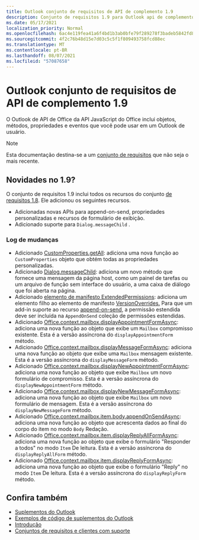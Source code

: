 ```yaml
---
title: Outlook conjunto de requisitos de API de complemento 1.9
description: Conjunto de requisitos 1.9 para Outlook api de complemento.
ms.date: 05/17/2021
localization_priority: Normal
ms.openlocfilehash: 6ac4e119fea41a6f4bd1b3ab0bfe79f289278f3badeb5842fd895c8635d7f7b4
ms.sourcegitcommit: 4f2c76b48d15e7d03c5c5f1f809493758fcd88ec
ms.translationtype: MT
ms.contentlocale: pt-BR
ms.lasthandoff: 08/07/2021
ms.locfileid: "57087658"
---
```

# <a name="outlook-add-in-api-requirement-set-19"></a>Outlook conjunto de requisitos de API de complemento 1.9

O Outlook de API de Office da API JavaScript do Office inclui objetos, métodos, propriedades e eventos que você pode usar em um Outlook de usuário.

> [!NOTE]
> Esta documentação destina-se a um [conjunto de requisitos](../../requirement-sets/outlook-api-requirement-sets.md) que não seja o mais recente.

## <a name="whats-new-in-19"></a>Novidades no 1.9?

O conjunto de requisitos 1.9 inclui todos os recursos do conjunto [de requisitos 1.8](../requirement-set-1.8/outlook-requirement-set-1.8.md). Ele adicionou os seguintes recursos.

- Adicionadas novas APIs para append-on-send, propriedades personalizadas e recursos de formulário de exibição.
- Adicionado suporte para `Dialog.messageChild` .

### <a name="change-log"></a>Log de mudanças

- Adicionado [CustomProperties.getAll](/javascript/api/outlook/office.customproperties?view=outlook-js-1.9&preserve-view=true#getAll__): adiciona uma nova função ao `CustomProperties` objeto que obtém todas as propriedades personalizadas.
- Adicionado [Dialog.messageChild](../../../develop/dialog-api-in-office-add-ins.md#pass-information-to-the-dialog-box): adiciona um novo método que fornece uma mensagem da página host, como um painel de tarefas ou um arquivo de função sem interface do usuário, a uma caixa de diálogo que foi aberta na página.
- Adicionado [elemento de manifesto ExtendedPermissions](../../manifest/extendedpermissions.md): adiciona um elemento filho ao elemento de manifesto [VersionOverrides.](../../manifest/versionoverrides.md) Para que um add-in suporte ao recurso [append-on-send](../../../outlook/append-on-send.md), a permissão estendida deve ser incluída na `AppendOnSend` coleção de permissões estendidas.
- Adicionado [Office.context.mailbox.displayAppointmentFormAsync](/javascript/api/outlook/office.mailbox?view=outlook-js-1.9&preserve-view=true#displayAppointmentFormAsync_itemId__options__callback_): adiciona uma nova função ao objeto que exibe um `Mailbox` compromisso existente. Esta é a versão assíncrona do `displayAppointmentForm` método.
- Adicionado [Office.context.mailbox.displayMessageFormAsync](/javascript/api/outlook/office.mailbox?view=outlook-js-1.9&preserve-view=true#displayMessageFormAsync_itemId__options__callback_): adiciona uma nova função ao objeto que exibe uma `Mailbox` mensagem existente. Esta é a versão assíncrona do `displayMessageForm` método.
- Adicionado [Office.context.mailbox.displayNewAppointmentFormAsync](/javascript/api/outlook/office.mailbox?view=outlook-js-1.9&preserve-view=true#displayNewAppointmentFormAsync_parameters__options__callback_): adiciona uma nova função ao objeto que exibe `Mailbox` um novo formulário de compromisso. Esta é a versão assíncrona do `displayNewAppointmentForm` método.
- Adicionado [Office.context.mailbox.displayNewMessageFormAsync](/javascript/api/outlook/office.mailbox?view=outlook-js-1.9&preserve-view=true#displayNewMessageFormAsync_parameters__options__callback_): adiciona uma nova função ao objeto que exibe `Mailbox` um novo formulário de mensagem. Esta é a versão assíncrona do `displayNewMessageForm` método.
- Adicionado [Office.context.mailbox.item.body.appendOnSendAsync](/javascript/api/outlook/office.body?view=outlook-js-1.9&preserve-view=true#appendOnSendAsync_data__options__callback_): adiciona uma nova função ao objeto que acrescenta dados ao final do corpo do item no modo `Body` Redação.
- Adicionado [Office.context.mailbox.item.displayReplyAllFormAsync](office.context.mailbox.item.md#methods): adiciona uma nova função ao objeto que exibe o formulário "Responder a todos" no modo `Item` De leitura. Esta é a versão assíncrona do `displayReplyAllForm` método.
- Adicionado [Office.context.mailbox.item.displayReplyFormAsync](office.context.mailbox.item.md#methods): adiciona uma nova função ao objeto que exibe o formulário "Reply" no modo `Item` De leitura. Esta é a versão assíncrona do `displayReplyForm` método.

## <a name="see-also"></a>Confira também

- [Suplementos do Outlook](../../../outlook/outlook-add-ins-overview.md)
- [Exemplos de código de suplementos do Outlook](https://developer.microsoft.com/outlook/gallery/?filterBy=Outlook,Samples,Add-ins)
- [Introdução](../../../quickstarts/outlook-quickstart.md)
- [Conjuntos de requisitos e clientes com suporte](../../requirement-sets/outlook-api-requirement-sets.md)
